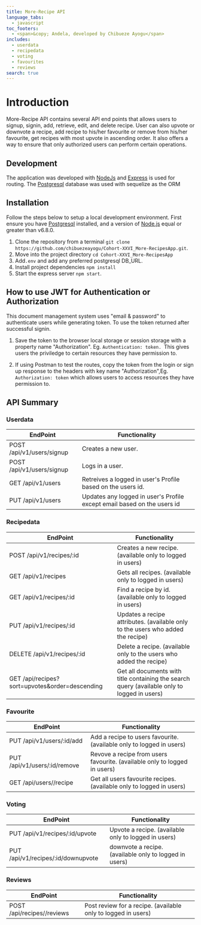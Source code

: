 ```yaml
---
title: More-Recipe API
language_tabs:
  - javascript
toc_footers:
  - <span>&copy; Andela, developed by Chibueze Ayogu</span>
includes:
  - userdata
  - recipedata
  - voting
  - favourites
  - reviews
search: true
---
```

# Introduction
More-Recipe API contains several API end points that allows users to signup, signin, add, retrieve, edit, and delete recipe. User can also upvote or downvote a recipe, add recipe to his/her favourite or remove from his/her favourite, get recipes with most upvote in ascending order.  It also offers a way to ensure that only authorized users can perform certain operations.
## Development
The application was developed with [NodeJs](http://nodejs.org/) and [Express](http://expressjs.com/) is used for routing. The [Postgresql](http://postgresql.com/) database was used with sequelize as the ORM
## Installation
Follow the steps below to setup a local development environment. First ensure you have [Postgresql](https://www.postgresql.org/) installed, and a version of [Node.js](http://nodejs.org/) equal or greater than v6.8.0.

1. Clone the repository from a terminal `git clone https://github.com/chibuezeayogu/Cohort-XXVI_More-RecipesApp.git`.
2. Move into the project directory `cd Cohort-XXVI_More-RecipesApp`
3. Add`.env` and add any preferred postgresql DB_URL.
4. Install project dependencies `npm install`
5. Start the express server `npm start`.

## How to use JWT for Authentication or Authorization

This document management system uses "email & password" to authenticate users while generating token. To use the token returned after successful signin.
1. Save the token to the browser local storage or session storage with a property name "Authorization". Eg. `Authentication: token. `This gives users the priviledge to certain resources they have permission to.

2. If using Postman to test the routes, copy the token from the login or sign up response to the headers with key name "Authorization",Eg. `Authorization: token` which allows users to access resources they have permission to.

## API Summary
### Userdata
EndPoint                      |   Functionality
------------------------------|------------------------
POST /api/v1/users/signup     |   Creates a new user.
POST /api/v1/users/signup     |   Logs in a user.
GET /api/v1/users             |   Retreives a logged in user's Profile based on the users id. 
PUT /api/v1/users             |   Updates any logged in user's Profile  except email based on the users id

### Recipedata
EndPoint                   |   Functionality
---------------------------|------------------------
POST /api/v1/recipes/:id   |   Creates a new recipe. (available only to logged in users)
GET /api/v1/recipes        |   Gets all recipes. (available only to logged in users)
GET /api/v1/recipes/:id    |   Find a recipe by id. (available only to logged in users)
PUT /api/v1/recipes/:id    |   Updates a recipe attributes. (available only to the users who added the recipe)
DELETE /api/v1/recipes/:id |   Delete a recipe. (available only to the users who added the recipe)
GET /api/recipes?sort=upvotes&order=descending | Get all documents with title containing the search query (available only to logged in users)

### Favourite
EndPoint                         |   Functionality
---------------------------------|------------------------
PUT /api/v1/users/:id/add        |  Add a recipe to users favourite. (available only to logged in users)
PUT /api/v1/users/:id/remove     |  Revove a recipe from users favourite. (available only to logged in users)
GET /api/users/<userId>/recipe   |  Get all users favourite recipes. (available only to logged in users)


### Voting
EndPoint                            |   Functionality
------------------------------------|------------------------
PUT /api/v1/recipes/:id/upvote      |   Upvote a recipe. (available only to logged in users)
PUT /api/v1/recipes/:id/downupvote  |   downvote a recipe. (available only to logged in users)

### Reviews
EndPoint                              |   Functionality
--------------------------------------|------------------------
POST /api/recipes/<recipeId>/reviews  |   Post review for a recipe. (available only to logged in users)
